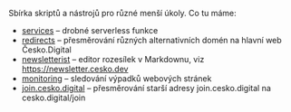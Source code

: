 Sbírka skriptů a nástrojů pro různé menší úkoly. Co tu máme:

* [services](services) – drobné serverless funkce
* [redirects](redirects) – přesměrování různých alternativních domén na hlavní web Česko.Digital
* [newsletterist](newsletterist) – editor rozesílek v Markdownu, viz https://newsletter.cesko.dev
* [monitoring](monitoring) – sledování výpadků webových stránek
* [join.cesko.digital](join.cesko.digital) – přesměrování starší adresy join.cesko.digital na cesko.digital/join